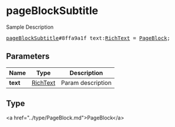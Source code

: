 # pageBlockSubtitle

Sample Description

<pre>
<a href="../constructor/pageBlockSubtitle.md">pageBlockSubtitle</a>#8ffa9a1f text:<a href="../type/RichText.md">RichText</a> = <a href="../type/PageBlock.md">PageBlock</a>;
</pre>

## Parameters

| Name | Type | Description |
|------|:----:|-------------|
| **text** | <a href="../type/RichText.md">RichText</a> | Param description |

## Type

&lt;a href=&#34;../type/PageBlock.md&#34;&gt;PageBlock&lt;/a&gt;
